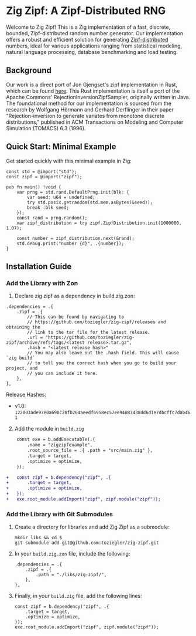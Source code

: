 
# Zig Zipf: A Zipf-Distributed RNG

Welcome to Zig Zipf! This is a Zig implementation of a fast, discrete, bounded, Zipf-distributed random number generator. 
Our implementation offers a robust and efficient solution for generating [Zipf-distributed](https://en.wikipedia.org/wiki/Zipf%27s_law) numbers, ideal for various applications ranging from statistical modeling, natural language processing, database benchmarking and load testing.

## Background

Our work is a direct port of Jon Gjengset's zipf implementation in Rust, which can be found [here](https://github.com/jonhoo/rust-zipf). 
This Rust implementation is itself a port of the Apache Commons' RejectionInversionZipfSampler, originally written in Java. 
The foundational method for our implementation is sourced from the research by Wolfgang Hörmann and Gerhard Derflinger in their paper "Rejection-inversion to generate variates from monotone discrete distributions," published in ACM Transactions on Modeling and Computer Simulation (TOMACS) 6.3 (1996).

## Quick Start: Minimal Example 

Get started quickly with this minimal example in Zig:

```zig
const std = @import("std");
const zipf = @import("zipf");

pub fn main() !void {
    var prng = std.rand.DefaultPrng.init(blk: {
        var seed: u64 = undefined;
        try std.posix.getrandom(std.mem.asBytes(&seed));
        break :blk seed;
    });
    const rand = prng.random();
    var zipf_distribution = try zipf.ZipfDistribution.init(1000000, 1.07); 

    const number = zipf_distribution.next(&rand);
    std.debug.print("number {d}", .{number});
}
```

## Installation Guide

### Add the Library with Zon

1. Declare zig zipf as a dependency in build.zig.zon: 
```zig
.dependencies = .{
    .zipf = .{
        // This can be found by navigating to
        // https://github.com/toziegler/zig-zipf/releases and obtaining the
        // link to the tar file for the latest release.
        .url = "https://github.com/toziegler/zig-zipf/archive/refs/tags/<latest release>.tar.gz",
        .hash = "<latest release hash>"
        // You may also leave out the .hash field. This will cause `zig build`
        // to tell you the correct hash when you go to build your project, and
        // you can include it here.
    },
},
```
Release Hashes:
* v1.0: `122003ade97e0a690c28fb264aeedf6958ec57ee94087438dd6d1e7dbcffc7dab461`

2. Add the module in `build.zig`
```diff
    const exe = b.addExecutable(.{
        .name = "zigzipfexample",
        .root_source_file = .{ .path = "src/main.zig" },
        .target = target,
        .optimize = optimize,
    });

+   const zipf = b.dependency("zipf", .{
+       .target = target,
+       .optimize = optimize,
+   });
+   exe.root_module.addImport("zipf", zipf.module("zipf"));
```

### Add the Library with Git Submodules

1. Create a directory for libraries and add Zig Zipf as a submodule:
    ```
    mkdir libs && cd $_
    git submodule add git@github.com:toziegler/zig-zipf.git
    ```

2. In your `build.zig.zon` file, include the following:
    ```
    .dependencies = .{
        .zipf = .{
            .path = "./libs/zig-zipf/",
        },
    },
    ```

3. Finally, in your `build.zig` file, add the following lines:
    ```
    const zipf = b.dependency("zipf", .{
        .target = target,
        .optimize = optimize,
    });
    exe.root_module.addImport("zipf", zipf.module("zipf"));
    ```
